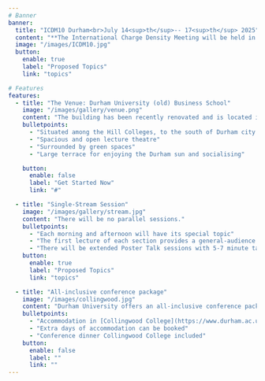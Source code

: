 ```yaml
---
# Banner
banner:
  title: "ICDM10 Durham<br>July 14<sup>th</sup>-- 17<sup>th</sup> 2025"
  content: "**The International Charge Density Meeting will be held in Durham, UK in July 2025.**"
  image: "/images/ICDM10.jpg"
  button:
    enable: true
    label: "Proposed Topics"
    link: "topics"

# Features
features:
  - title: "The Venue: Durham University (old) Business School"
    image: "/images/gallery/venue.png"
    content: "The building has been recently renovated and is located in green surroundings"
    bulletpoints:
      - "Situated among the Hill Colleges, to the south of Durham city centre"
      - "Spacious and open lecture theatre"
      - "Surrounded by green spaces"
      - "Large terrace for enjoying the Durham sun and socialising"

    button:
      enable: false
      label: "Get Started Now"
      link: "#"

  - title: "Single-Stream Session"
    image: "/images/gallery/stream.jpg"
    content: "There will be no parallel sessions."
    bulletpoints:
      - "Each morning and afternoon will have its special topic"
      - "The first lecture of each section provides a general-audience introduction to the topic"
      - "There will be extended Poster Talk sessions with 5-7 minute talks"
    button:
      enable: true
      label: "Proposed Topics"
      link: "topics"  

  - title: "All-inclusive conference package"
    image: "/images/collingwood.jpg"
    content: "Durham University offers an all-inclusive conference package at competitive rates. Accommodation, breakfast, tea/coffee, and lunch will all be included in the conference fee."
    bulletpoints:
      - "Accommodation in [Collingwood College](https://www.durham.ac.uk/colleges-and-student-experience/colleges/collingwood/), near the conference venue"
      - "Extra days of accommodation can be booked"
      - "Conference dinner Collingwood College included"
    button:
      enable: false
      label: ""
      link: ""
---
```

